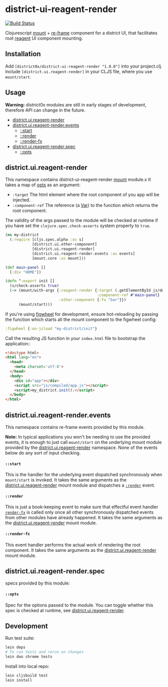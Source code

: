 # district-ui-reagent-render

[![Build Status](https://travis-ci.org/district0x/district-ui-reagent-render.svg?branch=master)](https://travis-ci.org/district0x/district-ui-reagent-render)

Clojurescript [mount](https://github.com/tolitius/mount) + [re-frame](https://github.com/Day8/re-frame) component for a district UI, that facilitates root [reagent](https://github.com/reagent-project/reagent) UI component mounting.

## Installation
Add `[district0x/district-ui-reagent-render "1.0.0"]` into your project.clj.<br/>
Include `[district.ui.reagent-render]` in your CLJS file, where you use `mount/start`.

## Usage

**Warning:** district0x modules are still in early stages of development, therefore API can change in the future.

- [district.ui.reagent-render](#district.ui.reagent-render)
- [district.ui.reagent-render.events](#district.ui.reagent-render.events)
  - [::start](#start)
  - [::render](#render)
  - [::render-fx](#render-fx)
- [district.ui.reagent-render.spec](#district.ui.reagent-render.spec)
  - [::opts](#opts-spec)

## <a name="district.ui.reagent-render"> district.ui.reagent-render

This namespace contains district-ui-reagent-render [mount](https://github.com/tolitius/mount) module.x
It takes a map of [opts](#opts-spec) as an argument:
* `:target` The html element where the root component of you app will be injected.
* `:component-ref` The reference (a [Var](https://clojuredocs.org/clojure.core/var)) to the function which returns the root component.

The validity of the args passed to the module will be checked at runtime if you have set the `clojure.spec.check-asserts` system property to `true`.

```clojure
(ns my-district
  (:require [cljs.spec.alpha :as s]
            [district.ui.other-component]
            [district.ui.reagent-render]
            [district.ui.reagent-render.events :as events]
            [mount.core :as mount]))

(def main-panel []
  [:div "HOME"])

(defn ^:export init []
  (s/check-asserts true)
  (-> (mount/with-args {:reagent-render {:target (.getElementById js/document "app")
                                         :component-ref #'main-panel}
                        :other-component {:fu "bar"}})
      (mount/start)))
```

If you're using [figwheel](https://github.com/bhauman/lein-figwheel) for development, ensure hot-reloading by passing the function which starts all the mount component to the figwheel config:

```clojure
:figwheel {:on-jsload "my-district/init"}
```

Call the resulting JS function in your `index.html` file to bootstrap the application::

```html
<!doctype html>
<html lang="en">
  <head>
    <meta charset='utf-8'>
  </head>
  <body>
    <div id="app"></div>
    <script src="js/compiled/app.js"></script>
    <script>my_district.init();</script>
  </body>
</html>
```

## <a name="district.ui.reagent-render.events"> district.ui.reagent-render.events

This namespace contains re-frame events provided by this module.

**Note:** In typical applications you won't be needing to use the provided events, it is enough to just call `mount/start` on the underlying mount module provided by the [district.ui.reagent-render](#district.ui.reagent-render) namespace.
None of the events below do any sort of input checking.

#### <a name="start"> `::start`

This is the handler for the underlying event dispatched synchronously when `mount/start` is invoked. It takes the same arguments as the [district.ui.reagent-render](#district.ui.reagent-render) mount module and dispatches a [`:render`](#render) event.

#### <a name="render"> `::render`

This is just a book-keeping event to make sure that effectful event handler [`render-fx`](#render-fx) is called only once all other synchronously dispatched events from other modules have already happened.
It takes the same arguments as the [district.ui.reagent-render](#district.ui.reagent-render) mount module.

#### <a name="render-fx"> `::render-fx`

This event handler performs the actual work of rendering the root component.
It takes the same arguments as the [district.ui.reagent-render](#district.ui.reagent-render) mount module.

## <a name="district.ui.reagent-render.spec"> district.ui.reagent-render.spec

specs provided by this module:

#### <a name="opts-spec"> `::opts`

Spec for the options passed to the module. You can toggle whether this spec is checked at runtime, see [district.ui.reagent-render](#district.ui.reagent-render).

## Development

Run test suite:

```bash
lein deps
# To run tests and rerun on changes
lein doo chrome tests
```
Install into local repo:

```bash
lein cljsbuild test
lein install
```
